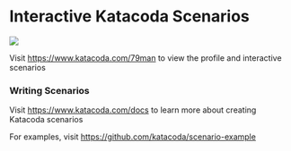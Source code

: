 # Interactive Katacoda Scenarios

[![](http://shields.katacoda.com/katacoda/79man/count.svg)](https://www.katacoda.com/79man "Get your profile on Katacoda.com")

Visit https://www.katacoda.com/79man to view the profile and interactive scenarios

### Writing Scenarios
Visit https://www.katacoda.com/docs to learn more about creating Katacoda scenarios

For examples, visit https://github.com/katacoda/scenario-example
